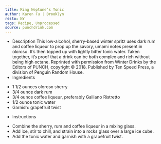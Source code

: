 ```yaml
---
title: King Neptune’s Tonic
author: Karen Fu | Brooklyn
resto: NY
tags: Recipe, Unprocessed
source: punchdrink.com
---
```

- Description
This low-alcohol, sherry-based winter spritz uses dark rum and coffee liqueur to prop up the savory, umami notes present in oloroso. It’s then topped up with lightly bitter tonic water. Taken together, it’s proof that a drink can be both complex and rich without being high octane.
Reprinted with permission from Winter Drinks by the Editors of PUNCH, copyright © 2018. Published by Ten Speed Press, a division of Penguin Random House.
- Ingredients
* 1 1/2 ounces oloroso sherry
* 3/4 ounce dark rum
* 3/4 ounce coffee liqueur, preferably Galliano Ristretto
* 1/2 ounce tonic water
* Garnish: grapefruit twist
- Instructions
* Combine the sherry, rum and coffee liqueur in a mixing glass.
* Add ice, stir to chill, and strain into a rocks glass over a large ice cube.
* Add the tonic water and garnish with a grapefruit twist.
